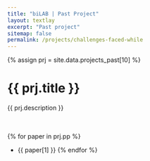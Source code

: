 ```yaml
---
title: "biLAB | Past Project"
layout: textlay
excerpt: "Past project"
sitemap: false
permalink: /projects/challenges-faced-while
---
```


{% assign prj = site.data.projects_past[10] %}
# {{ prj.title }}
{{ prj.description }}  
<br><br>

{% for paper in prj.pp %}
* {{ paper[1] }}
{% endfor %}